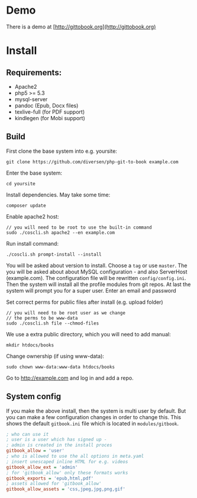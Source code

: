 # Demo

There is a demo at [http://gittobook.org](http://gittobook.org)

# Install

## Requirements: 

* Apache2
* php5 >= 5.3
* mysql-server
* pandoc (Epub, Docx files)
* texlive-full (for PDF support)
* kindlegen (for Mobi support)

## Build

First clone the base system into e.g. yoursite: 

    git clone https://github.com/diversen/php-git-to-book example.com

Enter the base system: 

    cd yoursite
    
Install dependencies. May take some time: 
    
    composer update

Enable apache2 host:

    // you will need to be root to use the built-in command
    sudo ./coscli.sh apache2 --en example.com

Run install command: 

    ./coscli.sh prompt-install --install

You will be asked about version to install. Choose a `tag` or use `master`. The you will be asked about about MySQL configuration - and also ServerHost (example.com). The configuration file will be rewritten `config/config.ini`. Then the system will install all the profile modules from git repos. At last the system will prompt you for a super user. Enter an email and password

Set correct perms for public files after install (e.g. upload folder)

    // you will need to be root user as we change
    // the perms to be www-data
    sudo ./coscli.sh file --chmod-files

We use a extra public directory, which you will need to add manual:

    mkdir htdocs/books
    
Change ownership (if using www-data): 

    sudo chown www-data:www-data htdocs/books

Go to http://example.com and log in and add a repo. 

## System config

If you make the above install, then the system is multi user by default. But you can make a few configuration changes in order to change this. This shows the default `gitbook.ini` file which is located in `modules/gitbook`.

~~~ini
; who can use it
; user is a user which has signed up - 
; admin is created in the install proces
gitbook_allow = 'user'
; who is allowed to use the all options in meta.yaml
; insert unescaped inline HTML for e.g. videos
gitbook_allow_ext = 'admin'
; for 'gitbook_allow' only these formats works
gitbook_exports = 'epub,html,pdf'
; assets allowed for 'gitbook_allow'
gitbook_allow_assets = 'css,jpeg,jpg,png,gif'
~~~
